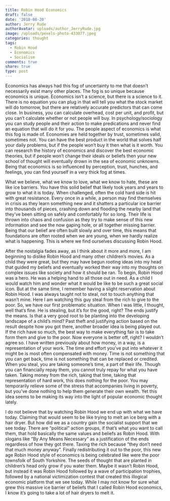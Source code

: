 ```yaml
---
title: Robin Hood Economics
draft: false
date: '2018-08-20'
author: Jerry Rude
authorAvatar: uploads/author_JerryRude.jpg
image: /uploads/pexels-photo-433077.jpeg
categories: thought
tags:
  - Robin Hood
  - Economics
  - Socialism
comments: true
share: true
type: post
---
```

Economics has always had this fog of uncertainty to me that doesn’t necessarily exist many other places. The fog is so unique because economics is unique. Economics isn’t a science, but there is a science to it. There is no equation you can plug in that will tell you what the stock market will do tomorrow, but there are relatively accurate predictors that can come close. In business, you can calculate overhead, cost per unit, and profit, but you can’t calculate whether or not people will buy. In psychology/sociology you can study people and their action to make predications and never find an equation that will do it for you. The people aspect of economics is what this fog is made of. Economies are held together by trust, sometimes valid, sometimes not. You can have the best product in the world that solves half your daily problems, but if the people won’t buy it then what is it worth. You can research the history of economics and discover the best economic theories, but if people won’t change their ideals or beliefs then your new school of thought will eventually drown in the sea of economic unknowns. Being that economics is so influenced by perception, trust, hunches, and feelings, you can find yourself in a very thick fog at times. 

What we believe, what we know to love, what we know to hate, these are like ice barriers. You have this solid belief that likely took years and years to grow to what it is today. When challenged, often the cold hard side is hit with great resistance. Every once in a while, a person may find themselves in crisis as they learn something new and it shatters a particular ice barrier into thousands of pieces, crashing down and flooding the nearby land that they’ve been sitting on safely and comfortably for so long. Their life is thrown into chaos and confusion as they try to make sense of this new information and see the now gaping hole, or all together missing barrier. Being that our belief are often built slowly and over time, this means that foundations are often rooted when we are young, when we hardly realize what is happening. This is where we find ourselves discussing Robin Hood. 

After the nostalgia fades away, as I think about it more and more, I am beginning to dislike Robin Hood and many other children’s movies. As a child they were great, but they may have begun rooting ideas into my head that guided my beliefs and eventually worked their way into my thoughts on complex issues like society and how it should be ran. To begin, Robin Hood was a hero. He was a helping hand to all those out in need. As a child I would watch him and wonder what it would be like to be such a great social icon. But at the same time, I remember having a slight reservation about Robin Hood. I was always taught not to steal, not to touch anything that wasn’t mine. Here I am watching this guy steal from the rich to give to the poor. So, we have our first problematic situation. When I was little, I thought, well that’s fine. He is stealing, but it’s for the good, right? The ends justify the means. Is that a very good root to be planting into the developing landscape of a child’s mind? Past theft and justifying action based on the result despite how you got there, another broader idea is being played out. If the rich have so much, the best way to make everything fair is to take form them and give to the poor. Now everyone is better off, right? I wouldn’t agree so. I have written previously about how money, in a way, is a representation of your work. The time and effort you’ve put into whatever it might be is most often compensated with money. Time is not something that you can get back, time is not something that can be replaced or credited. When you steal, you are taking someone’s time, a part of their life. Though you can financially repay them, you cannot truly repay for what you have taken. Taking money from the rich, taking that time, taking that representation of hard work, this does nothing for the poor. You may temporarily relieve some of the stress that accompanies living in poverty, but you’ve done nothing to help them generate their own wealth. Yet this idea seems to be making its way into the light of popular economic thought lately. 

I do not believe that by watching Robin Hood we end up with what we have today. Claiming that would seem to be like trying to melt an ice berg with a hair dryer. But how did we as a country gain the socialist support that we see today. There are “political” action groups, if that’s what you want to call them, that hold basically the same values and beliefs as Robin Hood. With slogans like “By Any Means Necessary” as a justification of the ends regardless of how they got there. Taxing the rich because “they don’t need that much money anyway”. Finally redistributing it out to the poor, this new age Robin Hood style of economics is being celebrated like were the poor townsfolk of South Yorkshire. The seeds of thought that are planted in children’s head only grow if you water them. Maybe it wasn’t Robin Hood, but instead it was Robin Hood followed by a wave of participation trophies, followed by a national victimization contest that created this illogical economic platform that we see today. While I may not know for sure what grew this massive ice barrier of beliefs that I called Robin Hood economics, I know it’s going to take a lot of hair dryers to melt it.
